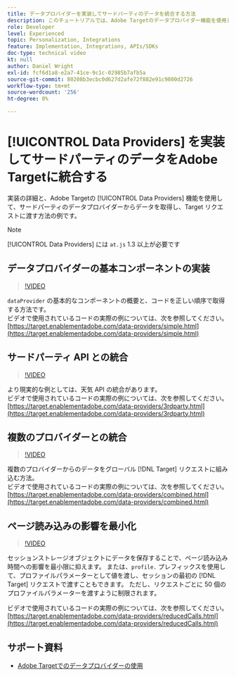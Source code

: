```yaml
---
title: データプロバイダーを実装してサードパーティのデータを統合する方法
description: このチュートリアルでは、Adobe Targetのデータプロバイダー機能を使用して、サードパーティのデータプロバイダーからデータを取得し、Target リクエストに渡す方法の実装詳細と例を示します。
role: Developer
level: Experienced
topic: Personalization, Integrations
feature: Implementation, Integrations, APIs/SDKs
doc-type: technical video
kt: null
author: Daniel Wright
exl-id: fcf6d1a8-e2a7-41ce-9c1c-02985b7afb5a
source-git-commit: 80208b3ecbc0d627d2afe72f882e91c9800d2726
workflow-type: tm+mt
source-wordcount: '256'
ht-degree: 0%

---
```


# [!UICONTROL Data Providers] を実装してサードパーティのデータをAdobe Targetに統合する

実装の詳細と、Adobe Targetの [!UICONTROL Data Providers] 機能を使用して、サードパーティのデータプロバイダーからデータを取得し、Target リクエストに渡す方法の例です。

>[!NOTE]
>
>[!UICONTROL Data Providers] には `at.js` 1.3 以上が必要です

## データプロバイダーの基本コンポーネントの実装

>[!VIDEO](https://video.tv.adobe.com/v/34061/?quality=12&captions=jpn)

`dataProvider` の基本的なコンポーネントの概要と、コードを正しい順序で取得する方法です。\
ビデオで使用されているコードの実際の例については、次を参照してください。
[https://target.enablementadobe.com/data-providers/simple.html](https://target.enablementadobe.com/data-providers/simple.html)

## サードパーティ API との統合

>[!VIDEO](https://video.tv.adobe.com/v/34062?captions=jpn)

より現実的な例としては、天気 API の統合があります。\
ビデオで使用されているコードの実際の例については、次を参照してください。
[https://target.enablementadobe.com/data-providers/3rdparty.html](https://target.enablementadobe.com/data-providers/3rdparty.html)

## 複数のプロバイダーとの統合

>[!VIDEO](https://video.tv.adobe.com/v/36804?captions=jpn)

複数のプロバイダーからのデータをグローバル [!DNL Target] リクエストに組み込む方法。\
ビデオで使用されているコードの実際の例については、次を参照してください。
[https://target.enablementadobe.com/data-providers/combined.html](https://target.enablementadobe.com/data-providers/combined.html)

## ページ読み込みの影響を最小化

>[!VIDEO](https://video.tv.adobe.com/v/36805?captions=jpn)

セッションストレージオブジェクトにデータを保存することで、ページ読み込み時間への影響を最小限に抑えます。 または、`profile.` プレフィックスを使用して、プロファイルパラメーターとして値を渡し、セッションの最初の [!DNL Target] リクエストで渡すこともできます。 ただし、リクエストごとに 50 個のプロファイルパラメーターを渡すように制限されます。

ビデオで使用されているコードの実際の例については、次を参照してください。[https://target.enablementadobe.com/data-providers/reducedCalls.html](https://target.enablementadobe.com/data-providers/reducedCalls.html)

## サポート資料

* [Adobe Targetでのデータプロバイダーの使用 ](use-data-providers-to-integrate-third-party-data.md)
